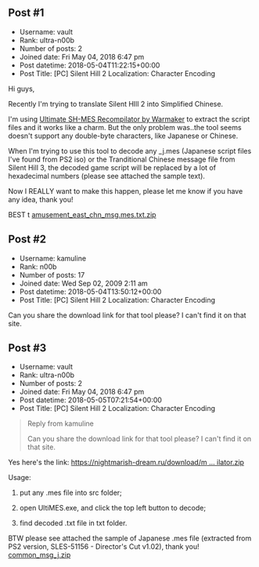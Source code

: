 ## Post #1
- Username: vault
- Rank: ultra-n00b
- Number of posts: 2
- Joined date: Fri May 04, 2018 6:47 pm
- Post datetime: 2018-05-04T11:22:15+00:00
- Post Title: [PC] Silent Hill 2 Localization: Character Encoding

Hi guys,

Recently I'm trying to translate Silent HIll 2 into Simplified Chinese.

I'm using [Ultimate SH-MES Recompilator by Warmaker](http://hometown.sh/forum/viewtopic.php?f=2&t=7996) to extract the script files and it works like a charm. But the only problem was..the tool seems doesn't support any double-byte characters, like Japanese or Chinese.

When I'm trying to use this tool to decode any _j.mes (Japanese script files I've found from PS2 iso) or the Tranditional Chinese message file from Silent Hill 3, the decoded game script will be replaced by a lot of hexadecimal numbers (please see attached the sample text). 

Now I REALLY want to make this happen, please let me know if you have any idea, thank you!

BEST
t
[amusement_east_chn_msg.mes.txt.zip](https://xentaxbackup.github.io/file/14314_amusement_east_chn_msg.mes.txt.zip)
## Post #2
- Username: kamuline
- Rank: n00b
- Number of posts: 17
- Joined date: Wed Sep 02, 2009 2:11 am
- Post datetime: 2018-05-04T13:50:12+00:00
- Post Title: [PC] Silent Hill 2 Localization: Character Encoding

Can you share the download link for that tool please?
I can't find it on that site.
## Post #3
- Username: vault
- Rank: ultra-n00b
- Number of posts: 2
- Joined date: Fri May 04, 2018 6:47 pm
- Post datetime: 2018-05-05T07:21:54+00:00
- Post Title: [PC] Silent Hill 2 Localization: Character Encoding

> Reply from kamuline
>
> Can you share the download link for that tool please?
I can't find it on that site.

Yes here's the link: [https://nightmarish-dream.ru/download/m ... ilator.zip](https://nightmarish-dream.ru/download/modding/ultimate_sh_mes_recompilator.zip)

Usage:

1. put any .mes file into src folder;

2. open UltiMES.exe, and click the top left button to decode;

3. find decoded .txt file in txt folder.



BTW please see attached the sample of Japanese .mes file (extracted from PS2 version, SLES-51156 - Director's Cut v1.02), thank you!
[common_msg_j.zip](https://xentaxbackup.github.io/file/14317_common_msg_j.zip)

